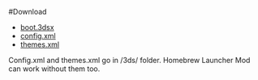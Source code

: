 #Download

- [boot.3dsx](https://github.com/suloku/3ds_hb_menu/raw/patch-1/_release/boot.3dsx)
- [config.xml](https://github.com/suloku/3ds_hb_menu/raw/patch-1/_release/3ds/config.xml)
- [themes.xml](https://github.com/suloku/3ds_hb_menu/raw/patch-1/_release/3ds/themes.xml)

Config.xml and themes.xml go in /3ds/ folder.
Homebrew Launcher Mod can work without them too.

